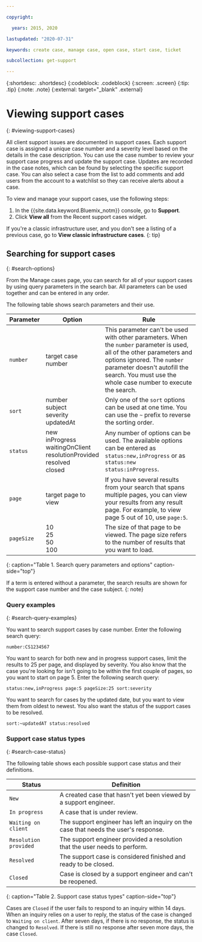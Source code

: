 ```yaml
---

copyright:

  years: 2015, 2020

lastupdated: "2020-07-31"

keywords: create case, manage case, open case, start case, ticket

subcollection: get-support

---
```


{:shortdesc: .shortdesc}
{:codeblock: .codeblock}
{:screen: .screen}
{:tip: .tip}
{:note: .note}
{:external: target="_blank" .external}

# Viewing support cases
{: #viewing-support-cases}

All client support issues are documented in support cases. Each support case is assigned a unique case number and a severity level based on the details in the case description. You can use the case number to review your support case progress and update the support case. Updates are recorded in the case notes, which can be found by selecting the specific support case. You can also select a case from the list to add comments and add users from the account to a watchlist so they can receive alerts about a case. 

To view and manage your support cases, use the following steps:

1. In the {{site.data.keyword.Bluemix_notm}} console, go to **Support**.
1. Click **View all** from the Recent support cases widget.

If you're a classic infrastructure user, and you don't see a listing of a previous case, go to **View classic infrastructure cases**. 
{: tip}


## Searching for support cases 
{: #search-options}

From the Manage cases page, you can search for all of your support cases by using query parameters in the search bar. All parameters can be used together and can be entered in any order. 

The following table shows search parameters and their use.
 
| Parameter | Option                                                                           | Rule                                                                         |
|-----------|----------------------------------------------------------------------------------|------------------------------------------------------------------------------|
| `number`    | target case number                                                               | This parameter can't be used with other parameters. When the `number` parameter is used, all of the other parameters and options ignored. The `number` parameter doesn't autofill the search. You must use the whole case number to execute the search. |
| `sort`      | number<br>subject<br>severity<br>updatedAt                                       | Only one of the `sort` options can be used at one time. You can use the `~` prefix to reverse the sorting order. |
| `status`    | new<br>inProgress<br>waitingOnClient<br>resolutionProvided<br>resolved<br>closed | Any number of options can be used. The available options can be entered as `status:new,inProgress` or as `status:new status:inProgress`. |
| `page`      | target page to view                                                         | If you have several results from your search that spans multiple pages, you can view your results from any result page. For example, to view page 5 out of 10, use `page:5`. |
| `pageSize`  | 10<br>25<br>50<br>100                                                         | The size of that page to be viewed. The page size refers to the number of results that you want to load. |
{: caption="Table 1. Search query parameters and options" caption-side="top"}

If a term is entered without a parameter, the search results are shown for the support case number and the case subject. 
{: note}

### Query examples
{: #search-query-examples}

You want to search support cases by case number. Enter the following search query:

`number:CS1234567`

You want to search for both new and in progress support cases, limit the results to 25 per page, and displayed by severity. You also know that the case you're looking for isn't going to be within the first couple of pages, so you want to start on page 5. Enter the following search query: 

`status:new,inProgress page:5 pageSize:25 sort:severity`

You want to search for cases by the updated date, but you want to view them from oldest to newest. You also want the status of the support cases to be resolved. 

`sort:~updatedAT status:resolved`


### Support case status types
{: #search-case-status}

The following table shows each possible support case status and their definitions. 

| Status                | Definition |
|-----------------------|------------|
| `New`                 | A created case that hasn't yet been viewed by a support engineer. |
| `In progress`         | A case that is under review. |
| `Waiting on client`   | The support engineer has left an inquiry on the case that needs the user's response. |
| `Resolution provided` | The support engineer provided a resolution that the user needs to perform. |
| `Resolved`            | The support case is considered finished and ready to be closed. |
| `Closed`              | Case is closed by a support engineer and can't be reopened. | 
{: caption="Table 2. Support case status types" caption-side="top"}

Cases are `Closed` if the user fails to respond to an inquiry within 14 days. When an inquiry relies on a user to reply, the status of the case is changed to `Waiting on client`. After seven days, if there is no response, the status is changed to `Resolved`. If there is still no response after seven more days, the case `Closed`. 

<!--This table has 2 potential new status types. It's unclear if or when these status types will be updated. Leaving here for now. 
| Status                | Definition |
|-----------------------|------------|
| `New`                 | A created case that hasn't yet been viewed by a support engineer. |
| `In progress`         | A case that is under review. |
| `Blocked by customer` | The support engineer has left an inquiry on the case that needs the user's response. |
| `Blocked by internal` | A support engineer is waiting for an update from an internal team or an {{site.data.keyword.Bluemix_notm}} vendor. |
| `Resolution provided` | The support engineer provided a resolution that the user needs to perform. |
| `Resolved`            | The support case is considered finished and ready to be closed. |
| `Closed`              | Case is closed by a support engineer and can't be reopened. | 
{: caption="Table 2. Support case status types" caption-side="top"} -->


